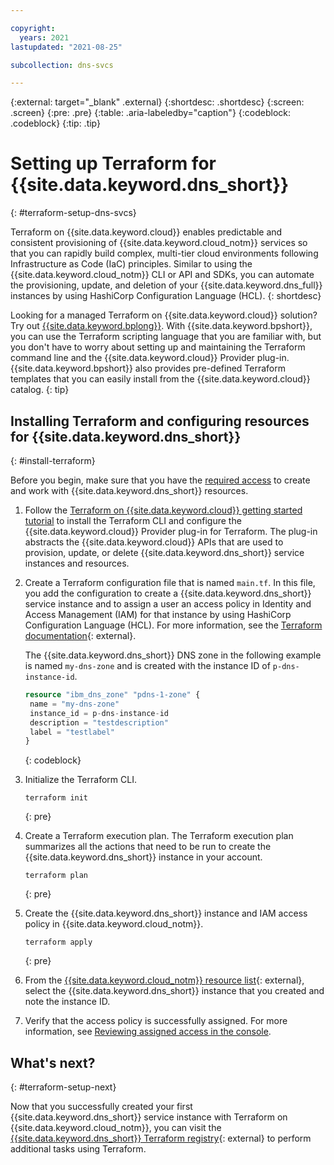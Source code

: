 ```yaml
---

copyright:
  years: 2021
lastupdated: "2021-08-25"

subcollection: dns-svcs

---
```


{:external: target="_blank" .external}
{:shortdesc: .shortdesc}
{:screen: .screen}
{:pre: .pre}
{:table: .aria-labeledby="caption"}
{:codeblock: .codeblock}
{:tip: .tip}


# Setting up Terraform for {{site.data.keyword.dns_short}}
{: #terraform-setup-dns-svcs}

Terraform on {{site.data.keyword.cloud}} enables predictable and consistent provisioning of {{site.data.keyword.cloud_notm}} services so that you can rapidly build complex, multi-tier cloud environments following Infrastructure as Code (IaC) principles. Similar to using the {{site.data.keyword.cloud_notm}} CLI or API and SDKs, you can automate the provisioning, update, and deletion of your {{site.data.keyword.dns_full}} instances by using HashiCorp Configuration Language (HCL).
{: shortdesc}

Looking for a managed Terraform on {{site.data.keyword.cloud}} solution? Try out [{{site.data.keyword.bplong}}](/docs/schematics?topic=schematics-getting-started). With {{site.data.keyword.bpshort}}, you can use the Terraform scripting language that you are familiar with, but you don't have to worry about setting up and maintaining the Terraform command line and the {{site.data.keyword.cloud}} Provider plug-in. {{site.data.keyword.bpshort}} also provides pre-defined Terraform templates that you can easily install from the {{site.data.keyword.cloud}} catalog.
{: tip}

## Installing Terraform and configuring resources for {{site.data.keyword.dns_short}}
{: #install-terraform}

Before you begin, make sure that you have the [required access](/docs/dns-svcs?topic=dns-svcs-iam) to create and work with {{site.data.keyword.dns_short}} resources. 

1. Follow the [Terraform on {{site.data.keyword.cloud}} getting started tutorial](/docs/ibm-cloud-provider-for-terraform?topic=ibm-cloud-provider-for-terraform-getting-started) to install the Terraform CLI and configure the {{site.data.keyword.cloud}} Provider plug-in for Terraform. The plug-in abstracts the {{site.data.keyword.cloud}} APIs that are used to provision, update, or delete {{site.data.keyword.dns_short}} service instances and resources.
2. Create a Terraform configuration file that is named `main.tf`. In this file, you add the configuration to create a {{site.data.keyword.dns_short}} service instance and to assign a user an access policy in Identity and Access Management (IAM) for that instance by using HashiCorp Configuration Language (HCL). For more information, see the [Terraform documentation](https://www.terraform.io/docs/language/index.html){: external}.

   The {{site.data.keyword.dns_short}} DNS zone in the following example is named `my-dns-zone` and is created with the instance ID of `p-dns-instance-id`. 

   ```terraform
   resource "ibm_dns_zone" "pdns-1-zone" {
    name = "my-dns-zone"
    instance_id = p-dns-instance-id
    description = "testdescription"
    label = "testlabel"
   }
   ```
   {: codeblock}

3. Initialize the Terraform CLI.

   ```
   terraform init
   ```
   {: pre}

4. Create a Terraform execution plan. The Terraform execution plan summarizes all the actions that need to be run to create the {{site.data.keyword.dns_short}} instance in your account.

   ```
   terraform plan
   ```
   {: pre}

5. Create the {{site.data.keyword.dns_short}} instance and IAM access policy in {{site.data.keyword.cloud_notm}}.

   ```
   terraform apply
   ```
   {: pre}

6. From the [{{site.data.keyword.cloud_notm}} resource list](/resources){: external}, select the {{site.data.keyword.dns_short}} instance that you created and note the instance ID.
7. Verify that the access policy is successfully assigned. For more information, see [Reviewing assigned access in the console](/docs/account?topic=account-assign-access-resources#review-your-access-console).

## What's next?
{: #terraform-setup-next}

Now that you successfully created your first {{site.data.keyword.dns_short}} service instance with Terraform on {{site.data.keyword.cloud_notm}}, you can visit the [{{site.data.keyword.dns_short}} Terraform registry](https://registry.terraform.io/providers/IBM-Cloud/ibm/latest/docs/resources/dns_zone){: external} to perform additional tasks using Terraform.
